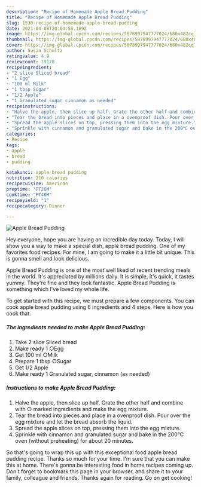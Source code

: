 ```yaml
---
description: "Recipe of Homemade Apple Bread Pudding"
title: "Recipe of Homemade Apple Bread Pudding"
slug: 1530-recipe-of-homemade-apple-bread-pudding
date: 2021-04-08T20:04:58.169Z
image: https://img-global.cpcdn.com/recipes/5878997947777024/680x482cq70/apple-bread-pudding-recipe-main-photo.jpg
thumbnail: https://img-global.cpcdn.com/recipes/5878997947777024/680x482cq70/apple-bread-pudding-recipe-main-photo.jpg
cover: https://img-global.cpcdn.com/recipes/5878997947777024/680x482cq70/apple-bread-pudding-recipe-main-photo.jpg
author: Susan Schultz
ratingvalue: 4.9
reviewcount: 19178
recipeingredient:
- "2 slice Sliced bread"
- "1 Egg"
- "100 ml Milk"
- "1 tbsp Sugar"
- "1/2 Apple"
- "1 Granulated sugar cinnamon as needed"
recipeinstructions:
- "Halve the apple, then slice up half. Grate the other half and combine with ○ marked ingredients and make the egg mixture."
- "Tear the bread into pieces and place in a ovenproof dish. Pour over the egg mixture and let the bread absorb the liquid."
- "Spread the apple slices on top, pressing them into the egg mixture."
- "Sprinkle with cinnamon and granulated sugar and bake in the 200℃ oven (without preheating) for about 20 minutes."
categories:
- Recipe
tags:
- apple
- bread
- pudding

katakunci: apple bread pudding 
nutrition: 210 calories
recipecuisine: American
preptime: "PT26M"
cooktime: "PT40M"
recipeyield: "1"
recipecategory: Dinner

---
```



![Apple Bread Pudding](https://img-global.cpcdn.com/recipes/5878997947777024/680x482cq70/apple-bread-pudding-recipe-main-photo.jpg)

Hey everyone, hope you are having an incredible day today. Today, I will show you a way to make a special dish, apple bread pudding. One of my favorites food recipes. For mine, I am going to make it a little bit unique. This is gonna smell and look delicious.

Apple Bread Pudding is one of the most well liked of recent trending meals in the world. It's appreciated by millions daily. It is simple, it's quick, it tastes yummy. They're fine and they look fantastic. Apple Bread Pudding is something which I've loved my whole life.




To get started with this recipe, we must prepare a few components. You can cook apple bread pudding using 6 ingredients and 4 steps. Here is how you cook that.

<!--inarticleads1-->

##### The ingredients needed to make Apple Bread Pudding:

1. Take 2 slice Sliced bread
1. Make ready 1 ○Egg
1. Get 100 ml ○Milk
1. Prepare 1 tbsp ○Sugar
1. Get 1/2 Apple
1. Make ready 1 Granulated sugar, cinnamon (as needed)




<!--inarticleads2-->

##### Instructions to make Apple Bread Pudding:

1. Halve the apple, then slice up half. Grate the other half and combine with ○ marked ingredients and make the egg mixture.
1. Tear the bread into pieces and place in a ovenproof dish. Pour over the egg mixture and let the bread absorb the liquid.
1. Spread the apple slices on top, pressing them into the egg mixture.
1. Sprinkle with cinnamon and granulated sugar and bake in the 200℃ oven (without preheating) for about 20 minutes.




So that's going to wrap this up with this exceptional food apple bread pudding recipe. Thanks so much for your time. I'm sure that you can make this at home. There's gonna be interesting food in home recipes coming up. Don't forget to bookmark this page in your browser, and share it to your family, colleague and friends. Thanks again for reading. Go on get cooking!

